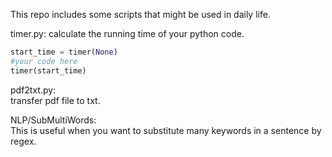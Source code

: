 This repo includes some scripts that might be used in daily life.


timer.py:
calculate the running time of your python code.  

```python
start_time = timer(None)
#your code here
timer(start_time)
```

pdf2txt.py:  
transfer pdf file to txt.

NLP/SubMultiWords:  
This is useful when you want to substitute many keywords in a sentence by regex.
